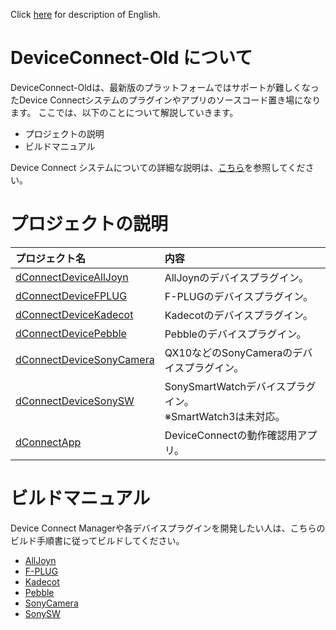 Click [here](readme.en.md) for description of English.

# DeviceConnect-Old について
DeviceConnect-Oldは、最新版のプラットフォームではサポートが難しくなったDevice Connectシステムのプラグインやアプリのソースコード置き場になります。
ここでは、以下のことについて解説していきます。

* プロジェクトの説明
* ビルドマニュアル

Device Connect システムについての詳細な説明は、[こちら](https://github.com/DeviceConnect/DeviceConnect-Docs/wiki)を参照してください。


# プロジェクトの説明
| プロジェクト名|内容  |
|:-----------|:---------|
|[dConnectDeviceAllJoyn](Android/dConnectDeviceAllJoyn)|AllJoynのデバイスプラグイン。|
|[dConnectDeviceFPLUG](Android/dConnectDeviceFPLUG)|F-PLUGのデバイスプラグイン。|
|[dConnectDeviceKadecot](Android/dConnectDeviceKadecot)|Kadecotのデバイスプラグイン。|
|[dConnectDevicePebble](Android/dConnectDevicePebble)|Pebbleのデバイスプラグイン。|
|[dConnectDeviceSonyCamera](Android/dConnectDeviceSonyCamera)|QX10などのSonyCameraのデバイスプラグイン。|
|[dConnectDeviceSonySW](Android/dConnectDeviceSonySW)|SonySmartWatchデバイスプラグイン。<br>※SmartWatch3は未対応。|
|[dConnectApp](Android/dConnectApp)| DeviceConnectの動作確認用アプリ。|



# ビルドマニュアル
Device Connect Managerや各デバイスプラグインを開発したい人は、こちらのビルド手順書に従ってビルドしてください。

* [AllJoyn](https://github.com/DeviceConnect/DeviceConnect-Old/wiki/AllJoyn-Build)
* [F-PLUG](https://github.com/DeviceConnect/DeviceConnect-Old/wiki/F-PLUG-Build)
* [Kadecot](https://github.com/DeviceConnect/DeviceConnect-Old/wiki/Kadecot-Build)
* [Pebble](https://github.com/DeviceConnect/DeviceConnect-Old/wiki/Pebble-Build)
* [SonyCamera](https://github.com/DeviceConnect/DeviceConnect-Old/wiki/SonyCamera-Build)
* [SonySW](https://github.com/DeviceConnect/DeviceConnect-Old/wiki/SonySW-Build)

